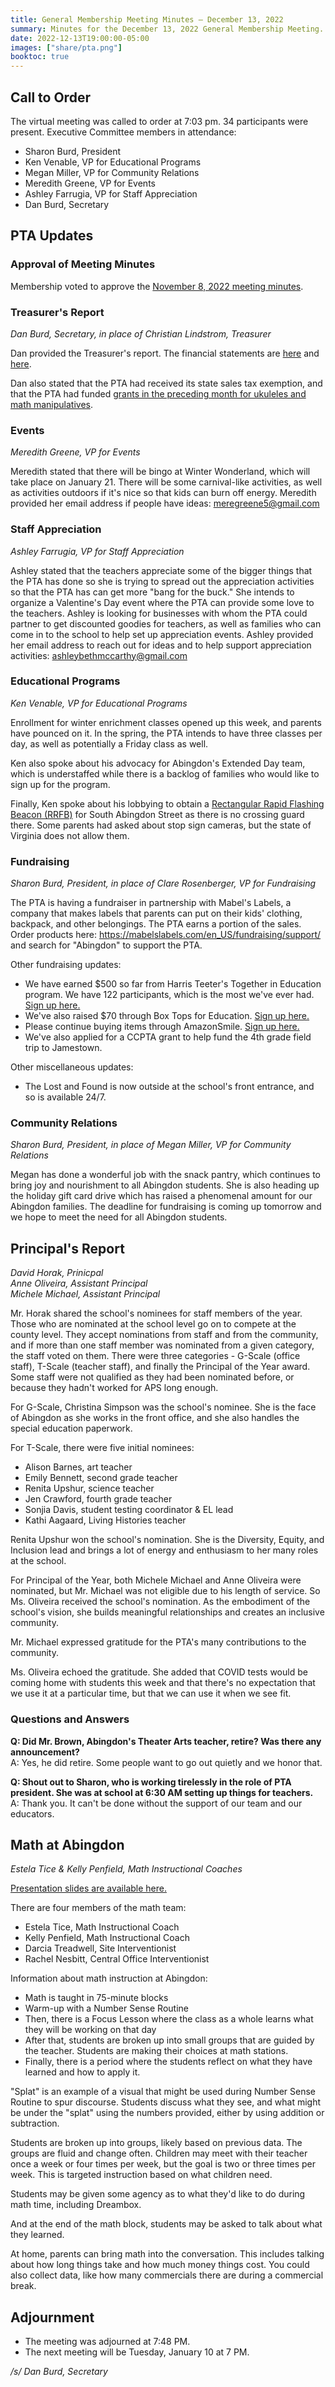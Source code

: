 ```yaml
---
title: General Membership Meeting Minutes — December 13, 2022
summary: Minutes for the December 13, 2022 General Membership Meeting.
date: 2022-12-13T19:00:00-05:00
images: ["share/pta.png"]
booktoc: true
---
```


## Call to Order

The virtual meeting was called to order at 7:03 pm. 34 participants were present. Executive Committee members in attendance:
- Sharon Burd, President
- Ken Venable, VP for Educational Programs
- Megan Miller, VP for Community Relations
- Meredith Greene, VP for Events
- Ashley Farrugia, VP for Staff Appreciation
- Dan Burd, Secretary

## PTA Updates

### Approval of Meeting Minutes

Membership voted to approve the [November 8, 2022 meeting minutes](../2022-11-08).

### Treasurer's Report
*Dan Burd, Secretary, in place of Christian Lindstrom, Treasurer*

Dan provided the Treasurer's report. The financial statements are [here](/presentations/2022-12-13_1.pdf) and [here](/presentations/2022-12-13_2.pdf).

Dan also stated that the PTA had received its state sales tax exemption, and that the PTA had funded [grants in the preceding month for ukuleles and math manipulatives](/2022/12/13/grants/).

### Events
*Meredith Greene, VP for Events*

Meredith stated that there will be bingo at Winter Wonderland, which will take place on January 21. There will be some carnival-like activities, as well as activities outdoors if it's nice so that kids can burn off energy. Meredith provided her email address if people have ideas: meregreene5@gmail.com

### Staff Appreciation
*Ashley Farrugia, VP for Staff Appreciation*

Ashley stated that the teachers appreciate some of the bigger things that the PTA has done so she is trying to spread out the appreciation activities so that the PTA has can get more "bang for the buck." She intends to organize a Valentine's Day event where the PTA can provide some love to the teachers. Ashley is looking for businesses with whom the PTA could partner to get discounted goodies for teachers, as well as families who can come in to the school to help set up appreciation events. Ashley provided her email address to reach out for ideas and to help support appreciation activities: ashleybethmccarthy@gmail.com

### Educational Programs
*Ken Venable, VP for Educational Programs*

Enrollment for winter enrichment classes opened up this week, and parents have pounced on it. In the spring, the PTA intends to have three classes per day, as well as potentially a Friday class as well.

Ken also spoke about his advocacy for Abingdon's Extended Day team, which is understaffed while there is a backlog of families who would like to sign up for the program.

Finally, Ken spoke about his lobbying to obtain a [Rectangular Rapid Flashing Beacon (RRFB)](https://highways.dot.gov/safety/proven-safety-countermeasures/rectangular-rapid-flashing-beacons-rrfb) for South Abingdon Street as there is no crossing guard there. Some parents had asked about stop sign cameras, but the state of Virginia does not allow them.

### Fundraising
*Sharon Burd, President, in place of Clare Rosenberger, VP for Fundraising*

The PTA is having a fundraiser in partnership with Mabel's Labels, a company that makes labels that parents can put on their kids' clothing, backpack, and other belongings. The PTA earns a portion of the sales. Order products here: https://mabelslabels.com/en_US/fundraising/support/ and search for "Abingdon" to support the PTA.

Other fundraising updates:
- We have earned $500 so far from Harris Teeter's Together in Education program. We have 122 participants, which is the most we've ever had. [Sign up here.](/fundraising/#harris-teeter)
- We've also raised $70 through Box Tops for Education. [Sign up here.](/fundraising/#box-tops-for-education)
- Please continue buying items through AmazonSmile. [Sign up here.](/fundraising/#amazonsmile)
- We've also applied for a CCPTA grant to help fund the 4th grade field trip to Jamestown.

Other miscellaneous updates:
- The Lost and Found is now outside at the school's front entrance, and so is available 24/7.

### Community Relations
*Sharon Burd, President, in place of Megan Miller, VP for Community Relations*

Megan has done a wonderful job with the snack pantry, which continues to bring joy and nourishment to all Abingdon students. She is also heading up the holiday gift card drive which has raised a phenomenal amount for our Abingdon families. The deadline for fundraising is coming up tomorrow and we hope to meet the need for all Abingdon students.

## Principal's Report
*David Horak, Prinicpal*  
*Anne Oliveira, Assistant Principal*  
*Michele Michael, Assistant Principal*

Mr. Horak shared the school's nominees for staff members of the year. Those who are nominated at the school level go on to compete at the county level. They accept nominations from staff and from the community, and if more than one staff member was nominated from a given category, the staff voted on them. There were three categories - G-Scale (office staff), T-Scale (teacher staff), and finally the Principal of the Year award. Some staff were not qualified as they had been nominated before, or because they hadn't worked for APS long enough.

For G-Scale, Christina Simpson was the school's nominee. She is the face of Abingdon as she works in the front office, and she also handles the special education paperwork.

For T-Scale, there were five initial nominees:
- Alison Barnes, art teacher
- Emily Bennett, second grade teacher
- Renita Upshur, science teacher
- Jen Crawford, fourth grade teacher
- Sonjia Davis, student testing coordinator & EL lead
- Kathi Aagaard, Living Histories teacher

Renita Upshur won the school's nomination. She is the Diversity, Equity, and Inclusion lead and brings a lot of energy and enthusiasm to her many roles at the school.

For Principal of the Year, both Michele Michael and Anne Oliveira were nominated, but Mr. Michael was not eligible due to his length of service. So Ms. Oliveira received the school's nomination. As the embodiment of the school's vision, she builds meaningful relationships and creates an inclusive community.

Mr. Michael expressed gratitude for the PTA's many contributions to the community.

Ms. Oliveira echoed the gratitude. She added that COVID tests would be coming home with students this week and that there's no expectation that we use it at a particular time, but that we can use it when we see fit.

### Questions and Answers

**Q: Did Mr. Brown, Abingdon's Theater Arts teacher, retire? Was there any announcement?**  
A: Yes, he did retire. Some people want to go out quietly and we honor that.

**Q: Shout out to Sharon, who is working tirelessly in the role of PTA president. She was at school at 6:30 AM setting up things for teachers.**  
A: Thank you. It can't be done without the support of our team and our educators.

## Math at Abingdon
*Estela Tice & Kelly Penfield, Math Instructional Coaches*

[Presentation slides are available here.](/presentations/2022-12-13_3.pdf)

There are four members of the math team:
- Estela Tice, Math Instructional Coach
- Kelly Penfield, Math Instructional Coach
- Darcia Treadwell, Site Interventionist
- Rachel Nesbitt, Central Office Interventionist

Information about math instruction at Abingdon:
- Math is taught in 75-minute blocks
- Warm-up with a Number Sense Routine
- Then, there is a Focus Lesson where the class as a whole learns what they will be working on that day
- After that, students are broken up into small groups that are guided by the teacher. Students are making their choices at math stations.
- Finally, there is a period where the students reflect on what they have learned and how to apply it.

"Splat" is an example of a visual that might be used during Number Sense Routine to spur discourse. Students discuss what they see, and what might be under the "splat" using the numbers provided, either by using addition or subtraction.

Students are broken up into groups, likely based on previous data. The groups are fluid and change often. Children may meet with their teacher once a week or four times per week, but the goal is two or three times per week. This is targeted instruction based on what children need.

Students may be given some agency as to what they'd like to do during math time, including Dreambox.

And at the end of the math block, students may be asked to talk about what they learned.

At home, parents can bring math into the conversation. This includes talking about how long things take and how much money things cost. You could also collect data, like how many commercials there are during a commercial break.

## Adjournment

- The meeting was adjourned at 7:48 PM.
- The next meeting will be Tuesday, January 10 at 7 PM.

*/s/ Dan Burd, Secretary*